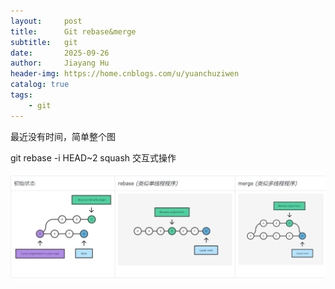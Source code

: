 ```yaml
---
layout:     post
title:      Git rebase&merge
subtitle:   git
date:       2025-09-26
author:     Jiayang Hu
header-img: https://home.cnblogs.com/u/yuanchuziwen
catalog: true
tags:
    - git
---
```


最近没有时间，简单整个图 

git rebase -i HEAD~2
squash 
交互式操作

![](/img/rebase.png)